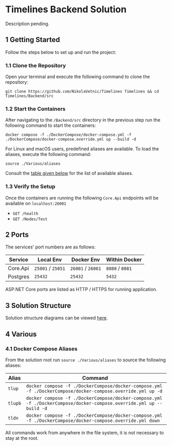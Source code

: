 # Timelines Backend Solution

Description pending.

## 1 Getting Started

Follow the steps below to set up and run the project:

### 1.1 Clone the Repository

Open your terminal and execute the following command to clone the repository:

```
git clone https://github.com/NikolaVetnic/Timelines Timelines && cd Timelines/Backend/src
```

### 1.2 Start the Containers

After navigating to the `/Backend/src` directory in the previous step run the following command to start the containers:

```
docker compose -f ./DockerCompose/docker-compose.yml -f ./DockerCompose/docker-compose.override.yml up --build -d
```

For Linux and macOS users, predefined aliases are available. To load the aliases, execute the following command:

```
source ./Various/aliases
```

Consult the [table given below](#4-Various) for the list of available aliases.

### 1.3 Verify the Setup

Once the containers are running the following `Core.Api` endpoints will be available on `localhost:26001`

-   `GET /health`
-   `GET /Nodes/Test`

## 2 Ports

The services' port numbers are as follows:

| Service  | Local Env         | Docker Env        | Within Docker   |
| -------- | ----------------- | ----------------- | --------------- |
| Core.Api | `25001` / `25051` | `26001` / `26061` | `8080` / `8081` |
| Postgres | `25432`           | `25432`           | `5432`          |

ASP.NET Core ports are listed as HTTP / HTTPS for running application.

## 3 Solution Structure

Solution structure diagrams can be viewed [here](https://drive.google.com/drive/folders/1HYEQCzZ2Otbqf1CSzVkrOl4q5qZRX4Vi?usp=sharing).

## 4 Various

### 4.1 Docker Compose Aliases

From the solution root run `source ./Various/aliases` to source the following aliases:

| Alias   | Command                                                                                                             |
| ------- | ------------------------------------------------------------------------------------------------------------------- |
| `tlup`  | `docker compose -f ./DockerCompose/docker-compose.yml -f ./DockerCompose/docker-compose.override.yml up -d`         |
| `tlupb` | `docker compose -f ./DockerCompose/docker-compose.yml -f ./DockerCompose/docker-compose.override.yml up --build -d` |
| `tldn`  | `docker compose -f ./DockerCompose/docker-compose.yml -f ./DockerCompose/docker-compose.override.yml down`          |

All commands work from anywhere in the file system, it is not necessary to stay at the root.
